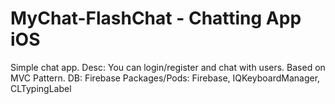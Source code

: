 # MyChat-FlashChat - Chatting App iOS 

Simple chat app. 
Desc: You can login/register and chat with users.
Based on MVC Pattern.
DB: Firebase
Packages/Pods: Firebase, IQKeyboardManager, CLTypingLabel
